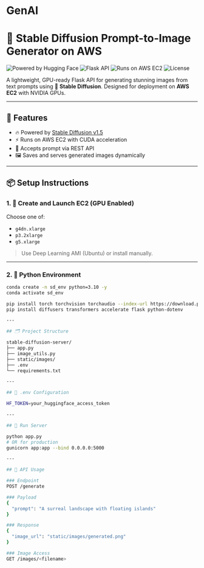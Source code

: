 # GenAI

# 🎨 Stable Diffusion Prompt-to-Image Generator on AWS

![Powered by Hugging Face](https://img.shields.io/badge/HuggingFace-Diffusers-yellow)
![Flask API](https://img.shields.io/badge/Backend-Flask-blue)
![Runs on AWS EC2](https://img.shields.io/badge/Cloud-AWS-green)
![License](https://img.shields.io/badge/License-MIT-lightgrey)

A lightweight, GPU-ready Flask API for generating stunning images from text prompts using 🤗 **Stable Diffusion**. Designed for deployment on **AWS EC2** with NVIDIA GPUs.

---

## 🚀 Features

- 🔥 Powered by [Stable Diffusion v1.5](https://huggingface.co/runwayml/stable-diffusion-v1-5)
- ⚡ Runs on AWS EC2 with CUDA acceleration
- 🎯 Accepts prompt via REST API
- 🖼️ Saves and serves generated images dynamically

---

## 📦 Setup Instructions

### 1. 🔧 Create and Launch EC2 (GPU Enabled)
Choose one of:
- `g4dn.xlarge`
- `p3.2xlarge`
- `g5.xlarge`

> Use Deep Learning AMI (Ubuntu) or install manually.

---

### 2. 🐍 Python Environment

```bash
conda create -n sd_env python=3.10 -y
conda activate sd_env

pip install torch torchvision torchaudio --index-url https://download.pytorch.org/whl/cu118
pip install diffusers transformers accelerate flask python-dotenv

---

## 🗂️ Project Structure

stable-diffusion-server/
├── app.py
├── image_utils.py
├── static/images/
├── .env
└── requirements.txt

---

## 📄 .env Configuration

HF_TOKEN=your_huggingface_access_token

---

## 🧠 Run Server

python app.py
# OR for production
gunicorn app:app --bind 0.0.0.0:5000

---

## 🔁 API Usage

### Endpoint
POST /generate

### Payload
{
  "prompt": "A surreal landscape with floating islands"
}

### Response
{
  "image_url": "static/images/generated.png"
}

### Image Access
GET /images/<filename>
